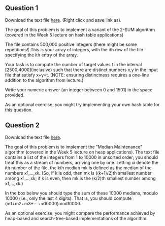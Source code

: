 ## Question 1
Download the text file [here](http://spark-public.s3.amazonaws.com/algo1/programming_prob/HashInt.txt). (Right click and save link as).

The goal of this problem is to implement a variant of the 2-SUM algorithm (covered in the Week 5 lecture on hash table applications)

The file contains 500,000 positive integers (there might be some repetitions!).This is your array of integers, with the ith row of the file specifying the ith entry of the array.

Your task is to compute the number of target values t in the interval [2500,4000]\(inclusive\) such that there are distinct numbers x,y in the input file that satisfy x+y=t. (NOTE: ensuring distinctness requires a one-line addition to the algorithm from lecture.)

Write your numeric answer (an integer between 0 and 1501) in the space provided.

As an optional exercise, you might try implementing your own hash table for this question.

## Question 2
Download the text file [here](http://spark-public.s3.amazonaws.com/algo1/programming_prob/Median.txt).

The goal of this problem is to implement the "Median Maintenance" algorithm (covered in the Week 5 lecture on heap applications). The text file contains a list of the integers from 1 to 10000 in unsorted order; you should treat this as a stream of numbers, arriving one by one. Letting xi denote the ith number of the file, the kth median mk is defined as the median of the numbers x1,…,xk. (So, if k is odd, then mk is ((k+1)/2)th smallest number among x1,…,xk; if k is even, then mk is the (k/2)th smallest number among x1,…,xk.)

In the box below you should type the sum of these 10000 medians, modulo 10000 (i.e., only the last 4 digits). That is, you should compute (m1+m2+m3+⋯+m10000)mod10000.

As an optional exercise, you might compare the performance achieved by heap-based and search-tree-based implementations of the algorithm.

